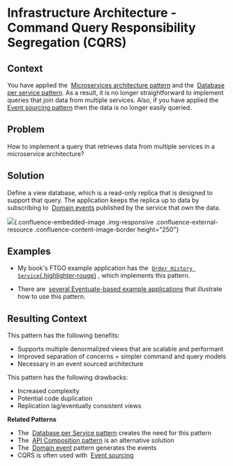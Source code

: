 









Infrastructure Architecture - Command Query Responsibility Segregation (CQRS)
===========================================================================


 
Context
-------

You have applied the  [Microservices architecture
pattern](https://microservices.io/patterns/microservices.html) and
the  [Database per service
pattern](https://microservices.io/patterns/data/database-per-service.html).
As a result, it is no longer straightforward to implement queries that
join data from multiple services. Also, if you have applied the  [Event
sourcing
pattern](https://microservices.io/patterns/data/event-sourcing.html) then
the data is no longer easily queried.

Problem
-------

How to implement a query that retrieves data from multiple services in a
microservice architecture?

Solution
--------

Define a view database, which is a read-only replica that is designed to
support that query. The application keeps the replica up to data by
subscribing to  [Domain
events](https://microservices.io/patterns/data/domain-event.html) published
by the service that own the data.

![](https://microservices.io/i/patterns/data/QuerySideService.png){.confluence-embedded-image
.img-responsive .confluence-external-resource
.confluence-content-image-border height="250"}

Examples
--------

-   My book's FTGO example application has the 
    [`Order History Service`{.highlighter-rouge}](https://github.com/microservices-patterns/ftgo-application#chapter-7-implementing-queries-in-a-microservice-architecture)
    , which implements this pattern.

-   There are  [several Eventuate-based example
    applications](http://eventuate.io/exampleapps.html) that
    illustrate how to use this pattern.

Resulting Context
-----------------

This pattern has the following benefits:

-   Supports multiple denormalized views that are scalable and
    performant
-   Improved separation of concerns = simpler command and query models
-   Necessary in an event sourced architecture

This pattern has the following drawbacks:

-   Increased complexity
-   Potential code duplication
-   Replication lag/eventually consistent views

**Related Patterns**

-   The  [Database per Service
    pattern](https://microservices.io/patterns/data/database-per-service.html) creates
    the need for this pattern
-   The  [API Composition
    pattern](https://microservices.io/patterns/data/api-composition.html) is
    an alternative solution
-   The  [Domain
    event](https://microservices.io/patterns/data/domain-event.html) pattern
    generates the events
-   CQRS is often used with  [Event
    sourcing](https://microservices.io/patterns/data/event-sourcing.html)



 



